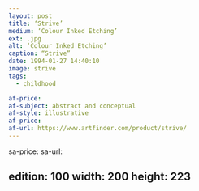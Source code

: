 ```yaml
---
layout: post
title: ‘Strive’
medium: ‘Colour Inked Etching’
ext: .jpg
alt: ‘Colour Inked Etching’
caption: “Strive”
date: 1994-01-27 14:40:10
image: strive
tags:
  - childhood

af-price:
af-subject: abstract and conceptual
af-style: illustrative
af-price:
af-url: https://www.artfinder.com/product/strive/
---
```



sa-price:
sa-url:

edition: 100
width: 200
height: 223
---

